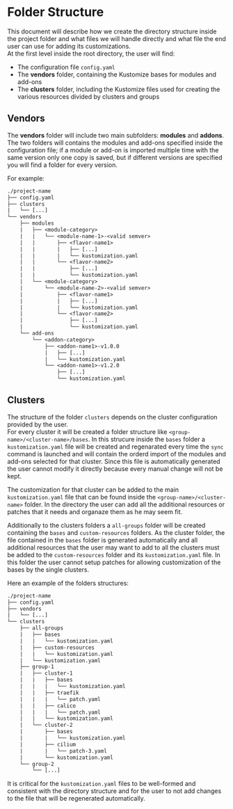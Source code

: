 # Folder Structure

This document will describe how we create the directory structure inside the project folder and what files we will
handle directly and what file the end user can use for adding its customizations.  
At the first level inside the root directory, the user will find:

- The configuration file `config.yaml`
- The **vendors** folder, containing the Kustomize bases for modules and add-ons
- The **clusters** folder, including the Kustomize files used for creating the various resources
    divided by clusters and groups

## Vendors

The **vendors** folder will include two main subfolders: **modules** and **addons**.  
The two folders will contains the modules and add-ons specified inside the configuration file; if a module or
add-on is imported multiple time with the same version only one copy is saved, but if different versions are specified
you will find a folder for every version.

For example:

```txt
./project-name
├── config.yaml
├── clusters
|   └── [...]
└── vendors
    ├── modules
    |   ├── <module-category>
    |   |   └── <module-name-1>-<valid semver>
    |   |       ├── <flavor-name1>
    |   |       |   ├── [...]
    |   |       |   └── kustomization.yaml
    |   |       └── <flavor-name2>
    |   |           ├── [...]
    |   |           └── kustomization.yaml
    |   └── <module-category>
    |       └── <module-name-2>-<valid semver>
    |           ├── <flavor-name1>
    |           |   ├── [...]
    |           |   └── kustomization.yaml
    |           └── <flavor-name2>
    |               ├── [...]
    |               └── kustomization.yaml
    └── add-ons
        └── <addon-category>
            ├── <addon-name1>-v1.0.0
            |   ├── [...]
            |   └── kustomization.yaml
            └── <addon-name1>-v1.2.0
                ├── [...]
                └── kustomization.yaml
```

## Clusters

The structure of the folder `clusters` depends on the cluster configuration provided by the user.  
For every cluster it will be created a folder structure like `<group-name>/<cluster-name>/bases`. In this
strucure inside the `bases` folder a `kustomization.yaml` file will be created and regenarated every time
the `sync` command is launched and will contain the orderd import of the modules and add-ons selected
for that cluster. Since this file is automatically generated the user cannot modify it directly because every
manual change will not be kept.

The customization for that cluster can be added to the main `kustomization.yaml` file that can be found inside
the `<group-name>/<cluster-name>` folder. In the directory the user can add all the additional resources or patches
that it needs and organaze them as he may seem fit.

Additionally to the clusters folders a `all-groups` folder will be created containing the `bases` and `custom-resources`
folders. As the cluster folder, the file contained in the `bases` folder is generated automatically and all additional
resources that the user may want to add to all the clusters must be added to the `custom-resources` folder and its
`kustomization.yaml` file. In this folder the user cannot setup patches for allowing customization of the bases
by the single clusters.

Here an example of the folders structures:

```txt
./project-name
├── config.yaml
├── vendors
|   └── [...]
└── clusters
    ├── all-groups
    |   ├── bases
    |   |   └── kustomization.yaml
    |   ├── custom-resources
    |   |   └── kustomization.yaml
    |   └── kustomization.yaml
    ├── group-1
    |   ├── cluster-1
    |   |   ├── bases
    |   |   |   └── kustomization.yaml
    |   |   ├── traefik
    |   |   |   └── patch.yaml
    |   |   ├── calico
    |   |   |   └── patch.yaml
    |   |   └── kustomization.yaml
    |   └── cluster-2
    |       ├── bases
    |       |   └── kustomization.yaml
    |       ├── cilium
    |       |   └── patch-3.yaml
    |       └── kustomization.yaml
    └── group-2
        └── [...]
```

It is critical for the `kustomization.yaml` files to be well-formed and consistent with the directory structure
and for the user to not add changes to the file that will be regenerated automatically.
